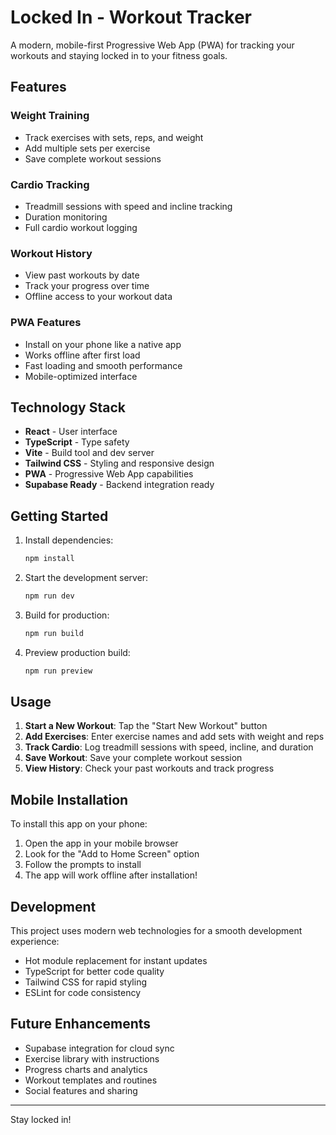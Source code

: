 # Locked In - Workout Tracker

A modern, mobile-first Progressive Web App (PWA) for tracking your workouts and staying locked in to your fitness goals.

## Features

### Weight Training
- Track exercises with sets, reps, and weight
- Add multiple sets per exercise
- Save complete workout sessions

### Cardio Tracking
- Treadmill sessions with speed and incline tracking
- Duration monitoring
- Full cardio workout logging

### Workout History
- View past workouts by date
- Track your progress over time
- Offline access to your workout data

### PWA Features
- Install on your phone like a native app
- Works offline after first load
- Fast loading and smooth performance
- Mobile-optimized interface

## Technology Stack

- **React** - User interface
- **TypeScript** - Type safety
- **Vite** - Build tool and dev server
- **Tailwind CSS** - Styling and responsive design
- **PWA** - Progressive Web App capabilities
- **Supabase Ready** - Backend integration ready

## Getting Started

1. Install dependencies:
   ```bash
   npm install
   ```

2. Start the development server:
   ```bash
   npm run dev
   ```

3. Build for production:
   ```bash
   npm run build
   ```

4. Preview production build:
   ```bash
   npm run preview
   ```

## Usage

1. **Start a New Workout**: Tap the "Start New Workout" button
2. **Add Exercises**: Enter exercise names and add sets with weight and reps
3. **Track Cardio**: Log treadmill sessions with speed, incline, and duration
4. **Save Workout**: Save your complete workout session
5. **View History**: Check your past workouts and track progress

## Mobile Installation

To install this app on your phone:

1. Open the app in your mobile browser
2. Look for the "Add to Home Screen" option
3. Follow the prompts to install
4. The app will work offline after installation!

## Development

This project uses modern web technologies for a smooth development experience:

- Hot module replacement for instant updates
- TypeScript for better code quality
- Tailwind CSS for rapid styling
- ESLint for code consistency

## Future Enhancements

- Supabase integration for cloud sync
- Exercise library with instructions
- Progress charts and analytics
- Workout templates and routines
- Social features and sharing

---

Stay locked in!
